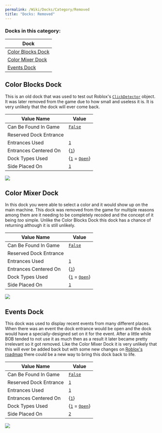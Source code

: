```yaml
---
permalink: /Wiki/Docks/Category/Removed
title: "Docks: Removed"
---
```


### Docks in this category:

| Dock |
|-|
| [Color Blocks Dock](/RBAP-Wiki/Wiki/Docks/Category/Removed#color-blocks-dock) |
| [Color Mixer Dock](/RBAP-Wiki/Wiki/Docks/Category/Removed#color-mixer-dock) |
| [Events Dock](/RBAP-Wiki/Wiki/Docks/Category/Removed#events-dock) |

## Color Blocks Dock

This is an old dock that was used to test out Roblox's [`ClickDetector`](https://developer.roblox.com/en-us/api-reference/class/ClickDetector) object. It was later removed from the game due to how small and useless it is. It is very unlikely that the dock will ever come back.

| Value Name             | Value |
|-|-|
| Can Be Found In Game   | [`False`](/RBAP-Wiki/Wiki/Value-Types#boolean) |
| Reserved Dock Entrance |  |
| Entrances Used         | [`1`](/RBAP-Wiki/Wiki/Value-Types#number) |
| Entrances Centered On  | {[`1`](/RBAP-Wiki/Wiki/Value-Types#number)} |
| Dock Types Used        | {[`1`](/RBAP-Wiki/Wiki/Value-Types#number) = [`Open`](/RBAP-Wiki/Wiki/Dock-Types#open)} |
| Side Placed On         | [`1`](/RBAP-Wiki/Wiki/Value-Types#number) |

![](/RBAP-Wiki/Assets/Images/Dock-Images/Color%20Blocks%20Dock.png)

## Color Mixer Dock

In this dock you were able to select a color and it would show up on the main machine. This dock was removed from the game for multiple reasons among them are it needing to be completely recoded and the concept of it being *too* simple. Unlike the Color Blocks Dock this dock has a chance of returning although it is still unlikely.

| Value Name             | Value |
|-|-|
| Can Be Found In Game   | [`False`](/RBAP-Wiki/Wiki/Value-Types#boolean) |
| Reserved Dock Entrance |  |
| Entrances Used         | [`1`](/RBAP-Wiki/Wiki/Value-Types#number) |
| Entrances Centered On  | {[`1`](/RBAP-Wiki/Wiki/Value-Types#number)} |
| Dock Types Used        | {[`1`](/RBAP-Wiki/Wiki/Value-Types#number) = [`Open`](/RBAP-Wiki/Wiki/Dock-Types#open)} |
| Side Placed On         | [`1`](/RBAP-Wiki/Wiki/Value-Types#number) |

![](/RBAP-Wiki/Assets/Images/Dock-Images/Color%20Mixer%20Dock.png)

## Events Dock

This dock was used to display recent events from many different places. When there was an event the dock entrance would be open and the dock would have a specially-designed set on it for the event. After a little while BOB tended to not use it as much then as a result it later became pretty irrelevant so it got removed. Like the Color Mixer Dock it is very unlikely that this will ever be added back but with some new changes on [Roblox's roadmap](https://developer.roblox.com/en-us/resources/Roblox-Platform-Roadmap) there could be a new way to bring this dock back to life.

| Value Name             | Value |
|-|-|
| Can Be Found In Game   | [`False`](/RBAP-Wiki/Wiki/Value-Types#boolean) |
| Reserved Dock Entrance | [`1`](/RBAP-Wiki/Wiki/Value-Types#number) |
| Entrances Used         | [`1`](/RBAP-Wiki/Wiki/Value-Types#number) |
| Entrances Centered On  | {[`1`](/RBAP-Wiki/Wiki/Value-Types#number)} |
| Dock Types Used        | {[`1`](/RBAP-Wiki/Wiki/Value-Types#number) = [`Open`](/RBAP-Wiki/Wiki/Dock-Types#open)} |
| Side Placed On         | [`2`](/RBAP-Wiki/Wiki/Value-Types#number) |

![](/RBAP-Wiki/Assets/Images/Dock-Images/Events%20Dock.png)
